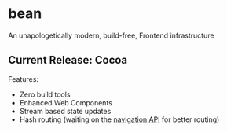 # bean
An unapologetically modern, build-free, Frontend infrastructure

## Current Release: **Cocoa**
Features:
- Zero build tools
- Enhanced Web Components
- Stream based state updates
- Hash routing (waiting on the [navigation API](https://chromestatus.com/feature/6232287446302720) for better routing)
